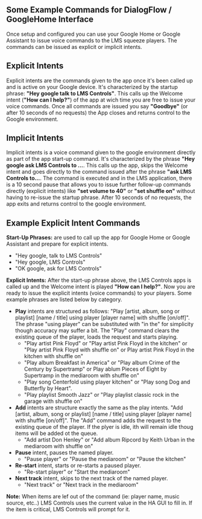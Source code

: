 ## Some Example Commands for DialogFlow / GoogleHome Interface
Once setup and configured you can use your Google Home or Google Assistant to issue voice commands to the LMS squeeze players.  The commands can be issued as explicit or implicit intents. 
## Explicit Intents
Explicit intents are the commands given to the app once it's been called up and is active on your Google device.  It's characterized by the startup phrase:  **"Hey google talk to LMS Controls"**.  This calls up the Welcome intent (**"How can I help?"**) of the app at wich time you are free to issue your voice commands.  Once all commands are issued you say **"Goodbye"** (or after 10 seconds of no requests) the App closes and returns control to the Google environment.
## Implicit Intents
Implicit intents is a voice command given to the google environment directly as part of the app start-up command.  It's characterized by the phrase **"Hey google ask LMS Controls to ...**.  This calls up the app, skips the Welcome intent and goes directly to the command issued after the phrase **"ask LMS Controls to...**.  The command is executed and in the LMS application, there is a 10 second pause that allows you to issue further follow-up commands directly (explicit intents) like **"set volume to 40"** or **"set shuffle on"** without having to re-issue the startup phrase.  After 10 seconds of no requests, the app exits and returns control to the google environment.
## Example Explicit Intent Commands
**Start-Up Phrases:** are used to call up the app for Google Home or Google Assistant and prepare for explicit intents.
  - "Hey google, talk to LMS Controls"
  - "Hey google, LMS Controls"
  - "OK google, ask for LMS Controls"

**Explicit Intents:** After the start-up phrase above, the LMS Controls apps is called up and the Welcome intent is played **"How can I help?"**. Now you are ready to issue the explicit intents (voice commands) to your players. Some example phrases are listed below by category.
- **Play** intents are structured as follows:  "Play [artist, album, song or playlist] [name / title] using player [player name] with shuffle [on/off]".  The phrase "using player" can be substituted with "in the" for simplicity though accuracy may suffer a bit.  The "Play" command clears the existing queue of the player, loads the request and starts playing.
  - "Play artist Pink Floyd" or "Play artist Pink Floyd in the kitchen" or "Play artist Pink Floyd with shuffle on" or Play artist Pink Floyd in the kitchen with shuffle on"
  - "Play album Breakfast in America" or "Play album Crime of the Century by Supertramp" or Play ablum Pieces of Eight by Supertramp in the mediaroom with shuffle on"
  - "Play song Centerfold using player kitchen" or "Play song Dog and Butterfly by Heart".
  - "Play playlist Smooth Jazz" or "Play playlist classic rock in the garage with shuffle on"
- **Add** intents are structure exactly the same as the play intents. "Add [artist, album, song or playlist] [name / title] using player [player name] with shuffle [on/off]".  The "Add" command adds the request to the existing queue of the player.  If the plyer is idle, ith will remain idle thoug items will be added ot the queue.
  - "Add artist Don Henley" or "Add album Ripcord by Keith Urban in the mediaroom with shuffle on"
- **Pause** intent, pauses the named player.
  - "Pause player" or "Pause the mediaroom" or "Pause the kitchen"
- **Re-start** intent, starts or re-starts a paused player.
  - "Re-start player" or "Start the mediaroom"
- **Next track** intent, skips to the next track of the named player.
  - "Next track" or "Next track in the mediaroom"


  
**Note:**  When items are lef out of the command (ie: player name, music source, etc..) LMS Controls uses the current value in the HA GUI to fill in.  If the item is critical, LMS Controls will prompt for it.
